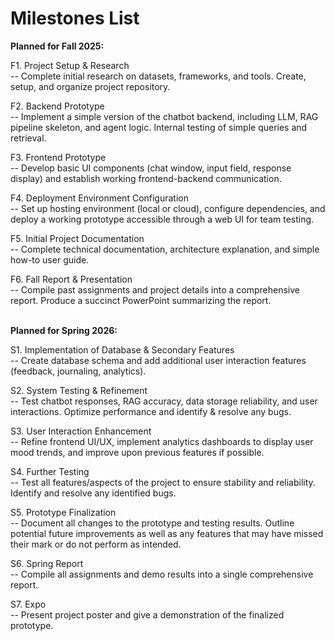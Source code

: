 # Milestones List
**Planned for Fall 2025:**

F1. Project Setup & Research\
-- Complete initial research on datasets, frameworks, and tools. Create, setup, and organize project repository.
                                                  
F2. Backend Prototype\
-- Implement a simple version of the chatbot backend, including LLM, RAG pipeline skeleton, and agent logic. Internal testing of simple queries and retrieval.
 
F3. Frontend Prototype\
-- Develop basic UI components (chat window, input field, response display) and establish working frontend-backend communication.

F4. Deployment Environment Configuration\
-- Set up hosting environment (local or cloud), configure dependencies, and deploy a working prototype accessible through a web UI for team testing.
    
F5. Initial Project Documentation\
-- Complete technical documentation, architecture explanation, and simple how-to user guide.

F6. Fall Report & Presentation\
-- Compile past assignments and project details into a comprehensive report. Produce a succinct PowerPoint summarizing the report.

\
**Planned for Spring 2026:**

S1. Implementation of Database & Secondary Features\
-- Create database schema and add additional user interaction features (feedback, journaling, analytics).

S2. System Testing & Refinement\
-- Test chatbot responses, RAG accuracy, data storage reliability, and user interactions. Optimize performance and identify & resolve any bugs.
     
S3. User Interaction Enhancement\
-- Refine frontend UI/UX, implement analytics dashboards to display user mood trends, and improve upon previous features if possible.

S4. Further Testing\
-- Test all features/aspects of the project to ensure stability and reliability. Identify and resolve any identified bugs.

S5. Prototype Finalization\
-- Document all changes to the prototype and testing results. Outline potential future improvements as well as any features that may have missed their mark or do not perform as intended.

S6. Spring Report\
-- Compile all assignments and demo results into a single comprehensive report.

S7. Expo\
-- Present project poster and give a demonstration of the finalized prototype.


    
